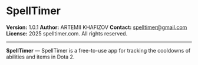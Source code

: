 # SpellTimer

**Version:** 1.0.1 
**Author:** ARTEMII KHAFIZOV 
**Contact:** spelltimer@gmail.com  
**License:** 2025 spelltimer.com. All rights reserved.

---

**SpellTimer** — SpellTimer is a free-to-use app for tracking the cooldowns of abilities and items in Dota 2.
